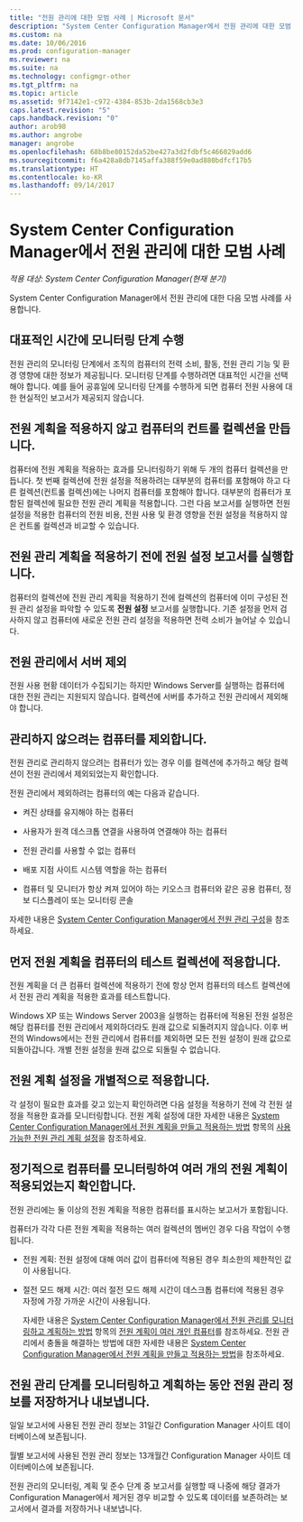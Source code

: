```yaml
---
title: "전원 관리에 대한 모범 사례 | Microsoft 문서"
description: "System Center Configuration Manager에서 전원 관리에 대한 모범 사례를 확인합니다."
ms.custom: na
ms.date: 10/06/2016
ms.prod: configuration-manager
ms.reviewer: na
ms.suite: na
ms.technology: configmgr-other
ms.tgt_pltfrm: na
ms.topic: article
ms.assetid: 9f7142e1-c972-4384-853b-2da1568cb3e3
caps.latest.revision: "5"
caps.handback.revision: "0"
author: arob98
ms.author: angrobe
manager: angrobe
ms.openlocfilehash: 68b8be80152da52be427a3d2fdbf5c466029add6
ms.sourcegitcommit: f6a428a8db7145affa388f59e0ad880bdfcf17b5
ms.translationtype: HT
ms.contentlocale: ko-KR
ms.lasthandoff: 09/14/2017
---
```

# <a name="best-practices-for-power-management-in-system-center-configuration-manager"></a>System Center Configuration Manager에서 전원 관리에 대한 모범 사례

*적용 대상: System Center Configuration Manager(현재 분기)*

System Center Configuration Manager에서 전원 관리에 대한 다음 모범 사례를 사용합니다.  

## <a name="perform-the-monitoring-phase-at-a-representative-time"></a>대표적인 시간에 모니터링 단계 수행  
 전원 관리의 모니터링 단계에서 조직의 컴퓨터의 전력 소비, 활동, 전원 관리 기능 및 환경 영향에 대한 정보가 제공됩니다. 모니터링 단계를 수행하려면 대표적인 시간을 선택해야 합니다. 예를 들어 공휴일에 모니터링 단계를 수행하게 되면 컴퓨터 전원 사용에 대한 현실적인 보고서가 제공되지 않습니다.  

## <a name="create-a-control-collection-of-computers-with-no-power-plans-applied"></a>전원 계획을 적용하지 않고 컴퓨터의 컨트롤 컬렉션을 만듭니다.  
 컴퓨터에 전원 계획을 적용하는 효과를 모니터링하기 위해 두 개의 컴퓨터 컬렉션을 만듭니다. 첫 번째 컬렉션에 전원 설정을 적용하려는 대부분의 컴퓨터를 포함해야 하고 다른 컬렉션(컨트롤 컬렉션)에는 나머지 컴퓨터를 포함해야 합니다. 대부분의 컴퓨터가 포함된 컬렉션에 필요한 전원 관리 계획을 적용합니다. 그런 다음 보고서를 실행하면 전원 설정을 적용한 컴퓨터의 전원 비용, 전원 사용 및 환경 영향을 전원 설정을 적용하지 않은 컨트롤 컬렉션과 비교할 수 있습니다.  

## <a name="run-the-power-settings-report-before-you-apply-a-power-management-plan"></a>전원 관리 계획을 적용하기 전에 전원 설정 보고서를 실행합니다.  
 컴퓨터의 컬렉션에 전원 관리 계획을 적용하기 전에 컬렉션의 컴퓨터에 이미 구성된 전원 관리 설정을 파악할 수 있도록 **전원 설정** 보고서를 실행합니다. 기존 설정을 먼저 검사하지 않고 컴퓨터에 새로운 전원 관리 설정을 적용하면 전력 소비가 늘어날 수 있습니다.  

## <a name="exclude-servers-from-power-management"></a>전원 관리에서 서버 제외  
 전원 사용 현황 데이터가 수집되기는 하지만 Windows Server를 실행하는 컴퓨터에 대한 전원 관리는 지원되지 않습니다. 컬렉션에 서버를 추가하고 전원 관리에서 제외해야 합니다.  

## <a name="exclude-computers-that-you-do-not-want-to-manage"></a>관리하지 않으려는 컴퓨터를 제외합니다.  
 전원 관리로 관리하지 않으려는 컴퓨터가 있는 경우 이를 컬렉션에 추가하고 해당 컬렉션이 전원 관리에서 제외되었는지 확인합니다.  

 전원 관리에서 제외하려는 컴퓨터의 예는 다음과 같습니다.  

-   켜진 상태를 유지해야 하는 컴퓨터  

-   사용자가 원격 데스크톱 연결을 사용하여 연결해야 하는 컴퓨터  

-   전원 관리를 사용할 수 없는 컴퓨터  

-   배포 지점 사이트 시스템 역할을 하는 컴퓨터  

-   컴퓨터 및 모니터가 항상 켜져 있어야 하는 키오스크 컴퓨터와 같은 공용 컴퓨터, 정보 디스플레이 또는 모니터링 콘솔  

 자세한 내용은 [System Center Configuration Manager에서 전원 관리 구성](../../../../core/clients/manage/power/configuring-power-management.md)을 참조하세요.  

## <a name="first-apply-power-plans-to-a-test-collection-of-computers"></a>먼저 전원 계획을 컴퓨터의 테스트 컬렉션에 적용합니다.  
 전원 계획을 더 큰 컴퓨터 컬렉션에 적용하기 전에 항상 먼저 컴퓨터의 테스트 컬렉션에서 전원 관리 계획을 적용한 효과를 테스트합니다.  

 Windows XP 또는 Windows Server 2003을 실행하는 컴퓨터에 적용된 전원 설정은 해당 컴퓨터를 전원 관리에서 제외하더라도 원래 값으로 되돌려지지 않습니다. 이후 버전의 Windows에서는 전원 관리에서 컴퓨터를 제외하면 모든 전원 설정이 원래 값으로 되돌아갑니다. 개별 전원 설정을 원래 값으로 되돌릴 수 없습니다.  

## <a name="apply-power-plan-settings-individually"></a>전원 계획 설정을 개별적으로 적용합니다.  
 각 설정이 필요한 효과를 갖고 있는지 확인하려면 다음 설정을 적용하기 전에 각 전원 설정을 적용한 효과를 모니터링합니다. 전원 계획 설정에 대한 자세한 내용은 [System Center Configuration Manager에서 전원 계획을 만들고 적용하는 방법](../../../../core/clients/manage/power/create-and-apply-power-plans.md) 항목의 [사용 가능한 전원 관리 계획 설정](../../../../core/clients/manage/power/create-and-apply-power-plans.md#BKMK_Plans)을 참조하세요.  

## <a name="regularly-monitor-computers-to-see-if-they-have-multiple-power-plans-applied"></a>정기적으로 컴퓨터를 모니터링하여 여러 개의 전원 계획이 적용되었는지 확인합니다.  
 전원 관리에는 둘 이상의 전원 계획을 적용한 컴퓨터를 표시하는 보고서가 포함됩니다.  

 컴퓨터가 각각 다른 전원 계획을 적용하는 여러 컬렉션의 멤버인 경우 다음 작업이 수행됩니다.  

-   전원 계획: 전원 설정에 대해 여러 값이 컴퓨터에 적용된 경우 최소한의 제한적인 값이 사용됩니다.  

-   절전 모드 해제 시간: 여러 절전 모드 해제 시간이 데스크톱 컴퓨터에 적용된 경우 자정에 가장 가까운 시간이 사용됩니다.  

     자세한 내용은 [System Center Configuration Manager에서 전원 관리를 모니터링하고 계획하는 방법](../../../../core/clients/manage/power/monitor-and-plan-for-power-management.md) 항목의 [전원 계획이 여러 개인 컴퓨터](../../../../core/clients/manage/power/monitor-and-plan-for-power-management.md#BKMK_Multiple)를 참조하세요. 전원 관리에서 충돌을 해결하는 방법에 대한 자세한 내용은 [System Center Configuration Manager에서 전원 계획을 만들고 적용하는 방법](../../../../core/clients/manage/power/create-and-apply-power-plans.md)을 참조하세요.  

## <a name="save-or-export-power-management-information-during-the-monitoring-and-planning-phase-of-power-management"></a>전원 관리 단계를 모니터링하고 계획하는 동안 전원 관리 정보를 저장하거나 내보냅니다.  
 일일 보고서에 사용된 전원 관리 정보는 31일간 Configuration Manager 사이트 데이터베이스에 보존됩니다.  

 월별 보고서에 사용된 전원 관리 정보는 13개월간 Configuration Manager 사이트 데이터베이스에 보존됩니다.  

 전원 관리의 모니터링, 계획 및 준수 단계 중 보고서를 실행할 때 나중에 해당 결과가 Configuration Manager에서 제거된 경우 비교할 수 있도록 데이터를 보존하려는 보고서에서 결과를 저장하거나 내보냅니다.  
